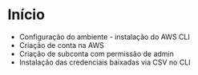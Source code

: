 # Início

- Configuração do ambiente - instalação do AWS CLI
- Criação de conta na AWS
- Criação de subconta com permissão de admin
- Instalação das credenciais baixadas via CSV no CLI